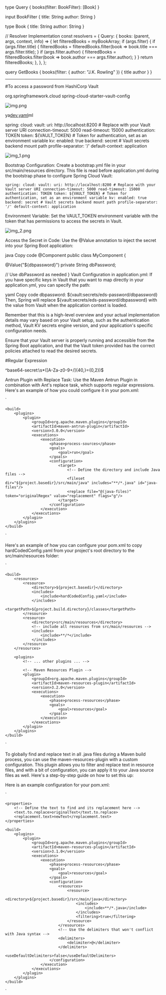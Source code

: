 
type Query {
  books(filter: BookFilter): [Book]
}

input BookFilter {
  title: String
  author: String
}

type Book {
  title: String
  author: String
}


// Resolver Implementation
const resolvers = {
  Query: {
    books: (parent, args, context, info) => {
      let filteredBooks = myBookArray; 
      if (args.filter) {
        if (args.filter.title) {
          filteredBooks = filteredBooks.filter(book => book.title === args.filter.title);
        }
        if (args.filter.author) {
          filteredBooks = filteredBooks.filter(book => book.author === args.filter.author);
        }
      }
      return filteredBooks;
    },
  },
};


query GetBooks {
  books(filter: { author: "J.K. Rowling" }) {
    title
    author
  }
}



-----------------------------------
#To access a password from HashiCorp Vault

<dependencies>
  <dependency>
    <groupId>org.springframework.cloud</groupId>
    <artifactId>spring-cloud-starter-vault-config</artifactId>
  </dependency>
  <!-- Other necessary dependencies -->
</dependencies>


![img.png](img.png)

ya[dev.yaml](dev.yaml)ml

spring:
cloud:
vault:
uri: http://localhost:8200 # Replace with your Vault server URI
connection-timeout: 5000
read-timeout: 15000
authentication: TOKEN
token: ${VAULT_TOKEN} # Token for authentication, set as an environment variable
kv:
enabled: true
backend: secret # Vault secrets backend mount path
profile-separator: '/'
default-context: application


![img_1.png](img_1.png)


Bootstrap Configuration: Create a bootstrap.yml file in your src/main/resources directory. 
This file is read before application.yml during the bootstrap phase to configure Spring Cloud Vault:



`spring:
cloud:
vault:
uri: http://localhost:8200 # Replace with your Vault server URI
connection-timeout: 5000
read-timeout: 15000
authentication: TOKEN
token: ${VAULT_TOKEN} # Token for authentication, set as an environment variable
kv:
enabled: true
backend: secret # Vault secrets backend mount path
profile-separator: '/'
default-context: application
`

Environment Variable: Set the VAULT_TOKEN environment variable with the token that has permissions to access the secrets in Vault.

![img_2.png](img_2.png)

Access the Secret in Code: Use the @Value annotation to inject the secret into your Spring Boot application:

java
Copy code
@Component
public class MyComponent {

@Value("${dbpassword}")
private String dbPassword;

// Use dbPassword as needed
}
Vault Configuration in application.yml: If you have specific keys in Vault that you want to map directly in your application.yml, you can specify the path:

yaml
Copy code
dbpassword: ${vault:secrets/eds-password/dbpassword}
Then, Spring will replace ${vault:secrets/eds-password/dbpassword} with the value from Vault when the application context is loaded.

Remember that this is a high-level overview and your actual implementation details may vary based on your Vault setup, such as the authentication method, Vault KV secrets engine version, and your application's specific configuration needs.

Ensure that your Vault server is properly running and accessible from the Spring Boot application, and that the Vault token provided has the correct policies attached to read the desired secrets.


#Regular Expression


^base64-secret:\s*([A-Za-z0-9+/]{40,}={0,2})$



Antrun Plugin with Replace Task:
Use the Maven Antrun Plugin in combination with Ant's replace task, which supports regular expressions. Here's an example of how you could configure it in your pom.xml:

`<project>
<!-- ... other configurations ... -->

    <build>
        <plugins>
            <plugin>
                <groupId>org.apache.maven.plugins</groupId>
                <artifactId>maven-antrun-plugin</artifactId>
                <version>3.0.0</version>
                <executions>
                    <execution>
                        <phase>process-sources</phase>
                        <goals>
                            <goal>run</goal>
                        </goals>
                        <configuration>
                            <target>
                                <!-- Define the directory and include Java files -->
                                <fileset dir="${project.basedir}/src/main/java" includes="**/*.java" id="java-files"/>
                                <replace file="@(java-files)" token="originalRegex" value="replacement" flags="g"/>
                            </target>
                        </configuration>
                    </execution>
                </executions>
            </plugin>
        </plugins>
    </build>
</project>
`

Here's an example of how you can configure your pom.xml to copy hardCodedConfig.yaml from your project's root directory to the src/main/resources folder:

`<project>
<!-- ... other elements like modelVersion, groupId, artifactId, etc. -->

    <build>
        <resources>
            <resource>
                <directory>${project.basedir}</directory>
                <includes>
                    <include>hardCodedConfig.yaml</include>
                </includes>
                <targetPath>${project.build.directory}/classes</targetPath>
            </resource>
            <resource>
                <directory>src/main/resources</directory>
                <!-- include all resources from src/main/resources -->
                <includes>
                    <include>**/*</include>
                </includes>
            </resource>
        </resources>

        <plugins>
            <!-- ... other plugins ... -->

            <!-- Maven Resources Plugin -->
            <plugin>
                <groupId>org.apache.maven.plugins</groupId>
                <artifactId>maven-resources-plugin</artifactId>
                <version>3.2.0</version>
                <executions>
                    <execution>
                        <phase>process-resources</phase>
                        <goals>
                            <goal>resources</goal>
                        </goals>
                    </execution>
                </executions>
            </plugin>
        </plugins>
    </build>
</project>
`

To globally find and replace text in all .java files during a Maven build process, you can use the maven-resources-plugin with a custom configuration. This plugin allows you to filter and replace text in resource files, and with a bit of configuration, you can apply it to your Java source files as well. Here's a step-by-step guide on how to set this up:

Here is an example configuration for your pom.xml:

`
<project>
<!-- ... other configurations ... -->

    <properties>
        <!-- Define the text to find and its replacement here -->
        <text.to.replace>originalText</text.to.replace>
        <replacement.text>newText</replacement.text>
    </properties>

    <build>
        <plugins>
            <plugin>
                <groupId>org.apache.maven.plugins</groupId>
                <artifactId>maven-resources-plugin</artifactId>
                <version>3.1.0</version>
                <executions>
                    <execution>
                        <phase>process-resources</phase>
                        <goals>
                            <goal>resources</goal>
                        </goals>
                        <configuration>
                            <resources>
                                <resource>
                                    <directory>${project.basedir}/src/main/java</directory>
                                    <includes>
                                        <include>**/*.java</include>
                                    </includes>
                                    <filtering>true</filtering>
                                </resource>
                            </resources>
                            <!-- Use the delimiters that won't conflict with Java syntax -->
                            <delimiters>
                                <delimiter>@</delimiter>
                            </delimiters>
                            <useDefaultDelimiters>false</useDefaultDelimiters>
                        </configuration>
                    </execution>
                </executions>
            </plugin>
        </plugins>
    </build>
</project>

`
